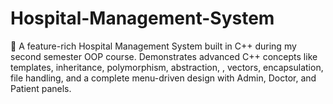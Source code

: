 # Hospital-Management-System
🏥 A feature-rich Hospital Management System built in C++ during my second semester OOP course. Demonstrates advanced C++ concepts like templates, inheritance, polymorphism, abstraction, , vectors, encapsulation, file handling, and a complete menu-driven design with Admin, Doctor, and Patient panels.

